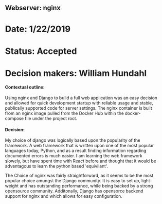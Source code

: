 ## Webserver: nginx
# Date: 1/22/2019

# Status: Accepted
# Decision makers: William Hundahl

#### Contextual outline:

Using nginx and Django to build a full web application was an easy decision and allowed for quick development startup with reliable usage and stable, publically supported code for server settings. The nginx container is built from an nginx image pulled from the Docker Hub within the docker-compose file under the project root. 

#### Decision:

My choice of django was logically based upon the popularity of the framework. A web framework that is written upon one of the most popular languages today, Python, and as a result finding information regarding documented errors is much easier. I am learning the web framework slowely, but have spent time with React before and thought that it would be adventagous to learn the python based 'equivilant'.

The Choice of nginx was fairly straightforward, as it seems to be the most popular choice amungst the Django community. It is easy to set up, light-weight and has outstanding performance, while being backed by a strong opensource community. Additonally, Django has opensorce backend support for nginx and which allows for easy configuration. 


